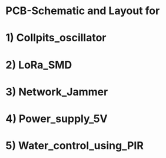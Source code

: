 # PCB-Schematic and Layout for

#  1) Collpits_oscillator

#  2) LoRa_SMD

#  3) Network_Jammer

#  4) Power_supply_5V

#  5) Water_control_using_PIR
